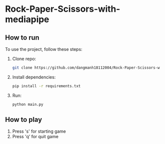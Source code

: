 # Rock-Paper-Scissors-with-mediapipe

## How to run
To use the project, follow these steps:

1. Clone repo:
    ```bash
    git clone https://github.com/dangmanh18112004/Rock-Paper-Scissors-with-mediapipe.git
    ```

2. Install dependencies:
    ```bash
    pip install -r requirements.txt
    ```

3. Run:
    ```bash
    python main.py
    ```

## How to play
1. Press 's' for starting game
2. Press 'q' for quit game
